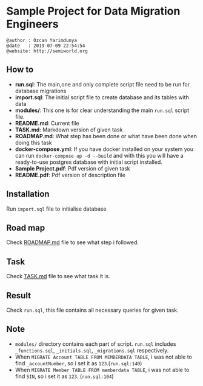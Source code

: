 # Sample Project for Data Migration Engineers

```
@author : Ozcan Yarimdunya
@date   : 2019-07-09 22:54:54
@website: http://semiworld.org
```

## How to

- **run.sql**: The main,one and only complete script file need to be run for database migrations
- **import.sql**: The initial script file to create database and its tables with data
- **modules/**: This one is for clear understanding the main `run.sql` script file. 
- **README.md**: Current file
- **TASK.md**: Markdown version of given task
- **ROADMAP.md**: What step has been done or what have been done when doing this task
- **docker-compose.yml**: If you have docker installed on your system you can run `docker-compose up -d --build` and with this you will have a ready-to-use postgres database with initial script installed.
- **Sample Project.pdf**: Pdf version of given task
- **README.pdf**: Pdf version of description file

## Installation 

Run `import.sql` file to initialise database

## Road map

Check [ROADMAP.md](/ROADMAP.md) file to see what step i followed.

## Task

Check [TASK.md](/TASK.md) file to see what task it is.

## Result

Check `run.sql`, this file contains all necessary queries for given task.

## Note

- `modules/` directory contains each part of script. `run.sql` includes `_functions.sql`, `_initials.sql`, `_migrations.sql` respectively. 
- When `MIGRATE Account TABLE FROM MEMBERDATA TABLE`, i was not able to find `_accountNumber`, so i set it as `123`.(`run.sql:140`)
- When `MIGRATE Member TABLE FROM memberdata TABLE`, i was not able to find `SIN`, so i set it as `123`. (`run.sql:104`)
